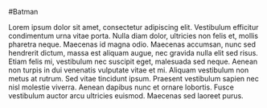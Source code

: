 #Batman

Lorem ipsum dolor sit amet, consectetur adipiscing elit. Vestibulum efficitur condimentum urna vitae porta. Nulla diam dolor, ultricies non felis et, mollis pharetra neque. Maecenas id magna odio. Maecenas accumsan, nunc sed hendrerit dictum, massa est aliquam augue, nec gravida nulla elit sed risus. Etiam felis mi, vestibulum nec suscipit eget, malesuada sed neque. Aenean non turpis in dui venenatis vulputate vitae et mi. Aliquam vestibulum non metus at rutrum. Sed vitae tincidunt ipsum. Praesent vestibulum sapien nec nisl molestie viverra. Aenean dapibus nunc et ornare lobortis. Fusce vestibulum auctor arcu ultricies euismod. Maecenas sed laoreet purus.
